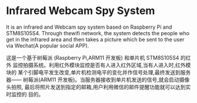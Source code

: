 Infrared Webcam Spy System
===========
  It is an infrared and Webcam spy system based on Raspberry Pi and STM8S105S4. Through thewifi network, the system detects the people who get in the infrared area and then takes a picture which be sent to the user via Wechat(A popular social APP).
  
  这是一个基于树莓派 (Raspberry Pi,ARM11 开发板) 和单片机 STM8S105S4 的红外 监控拍摄系统。利用红外模块监控是否有人进入红外区域,当有人进入时,红外模块的 某个引脚电平发生改变,单片机检测电平的变化并作信号处理,最终发送到服务器—— 树莓派(ARM11 开发板)。当服务器接收到单片机发送的信号,就会启动摄像头拍照, 最后将照片发送到指定的邮箱,用户利用微信的邮件提醒功能就可以达到实时监控的 目的。
